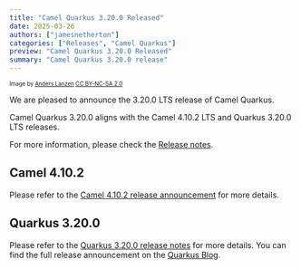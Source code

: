 ```yaml
---
title: "Camel Quarkus 3.20.0 Released"
date: 2025-03-26
authors: ["jamesnetherton"]
categories: ["Releases", "Camel Quarkus"]
preview: "Camel Quarkus 3.20.0 Released"
summary: "Camel Quarkus 3.20.0 release"
---
```


<sub><sup>Image by <a href="https://www.flickr.com/photos/lanzen/5984113332">Anders Lanzen</a> <a href="https://creativecommons.org/licenses/by-nc-sa/2.0">CC BY-NC-SA 2.0</a></sup></sub>

We are pleased to announce the 3.20.0 LTS release of Camel Quarkus.

Camel Quarkus 3.20.0 aligns with the Camel 4.10.2 LTS and Quarkus 3.20.0 LTS releases.

For more information, please check the [Release notes](/releases/q-3.20.0/).

## Camel 4.10.2

Please refer to the [Camel 4.10.2 release announcement](/blog/2025/03/RELEASE-4.10.2/) for more details.

## Quarkus 3.20.0

Please refer to the [Quarkus 3.20.0 release notes](https://github.com/quarkusio/quarkus/releases/tag/3.20.0) for more details.
You can find the full release announcement on the [Quarkus Blog](https://quarkus.io/blog/tag/release/).

